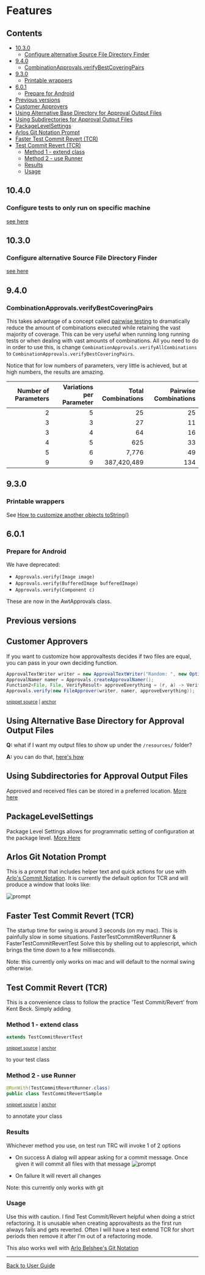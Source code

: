 <a id="top"></a>

# Features

<!-- toc -->
## Contents

  * [10.3.0](#1030)
    * [Configure alternative Source File Directory Finder](#configure-alternative-source-file-directory-finder)
  * [9.4.0](#940)
    * [CombinationApprovals.verifyBestCoveringPairs](#combinationapprovalsverifybestcoveringpairs)
  * [9.3.0](#930)
    * [Printable wrappers](#printable-wrappers)
  * [6.0.1](#601)
    * [Prepare for Android](#prepare-for-android)
  * [Previous versions](#previous-versions)
  * [Customer Approvers](#customer-approvers)
  * [Using Alternative Base Directory for Approval Output Files](#using-alternative-base-directory-for-approval-output-files)
  * [Using Subdirectories for Approval Output Files](#using-subdirectories-for-approval-output-files)
  * [PackageLevelSettings](#packagelevelsettings)
  * [Arlos Git Notation Prompt](#arlos-git-notation-prompt)
  * [Faster Test Commit Revert (TCR)](#faster-test-commit-revert-tcr)
  * [Test Commit Revert (TCR)](#test-commit-revert-tcr)
    * [Method 1 - extend class](#method-1---extend-class)
    * [Method 2 - use Runner](#method-2---use-runner)
    * [Results](#results)
    * [Usage](#usage)<!-- endToc -->

## 10.4.0
### Configure tests to only run on specific machine
[see here](how_to/MachineNameSpecificTest.md#top)

## 10.3.0
### Configure alternative Source File Directory Finder
[see here](Configuration.md#alternative-source-path-discovery)


## 9.4.0
### CombinationApprovals.verifyBestCoveringPairs
This takes advantage of a concept called [pairwise testing](https://youtu.be/xzs-Zpz8vPg?t=134) to dramatically reduce the amount of combinations executed while retaining the vast majority of coverage.
This can be very useful when running long running tests or when dealing with vast amounts of combinations.
All you need to do in order to use this, is change `CombinationApprovals.verifyAllCombinations` to `CombinationApprovals.verifyBestCoveringPairs`.

Notice that for low numbers of parameters, very little is achieved, but at high numbers, the results are amazing.

 <!-- include: PairWiseTest.forTable.approved. path: /approvaltests-tests/src/test/java/org/approvaltests/combinations/PairWiseTest.forTable.approved.include.md -->

| Number of Parameters | Variations per Parameter | Total Combinations | Pairwise Combinations |
| --------------------: | -----------------------: | ------------------: | ---------------------: |
|2|5|25|25|
|3|3|27|11|
|3|4|64|16|
|4|5|625|33|
|5|6|7,776|49|
|9|9|387,420,489|134|

 <!-- endInclude -->



## 9.3.0
### Printable wrappers

See [How to customize another objects toString()](/approvaltests/docs/how_to/PrintableWrappers.md)

## 6.0.1
### Prepare for Android
We have deprecated:
* `Approvals.verify(Image image)`
* `Approvals.verify(BufferedImage bufferedImage)`
* `Approvals.verify(Component c)`

These are now in the AwtApprovals class.

## Previous versions


## Customer Approvers

If you want to customize how approvaltests decides if two files are equal, you can pass in your own deciding function.

<!-- snippet: custom_approver -->
<a id='snippet-custom_approver'></a>
```java
ApprovalTextWriter writer = new ApprovalTextWriter("Random: ", new Options());
ApprovalNamer namer = Approvals.createApprovalNamer();
Function2<File, File, VerifyResult> approveEverything = (r, a) -> VerifyResult.SUCCESS;
Approvals.verify(new FileApprover(writer, namer, approveEverything));
```
<sup><a href='/approvaltests-tests/src/test/java/org/approvaltests/approvers/FileApproverTest.java#L66-L71' title='Snippet source file'>snippet source</a> | <a href='#snippet-custom_approver' title='Start of snippet'>anchor</a></sup>
<!-- endSnippet -->


## Using Alternative Base Directory for Approval Output Files

**Q:** what if I want my output files to show up under the `/resources/` folder?

**A:** you can do that, [here's how](Configuration.md#alternative-base-directory-for-output-files)


## Using Subdirectories for Approval Output Files
Approved and received files can be stored in a preferred location. 
[More here](Configuration.md#using-subdirectories-for-approval-output-files)

## PackageLevelSettings

Package Level Settings allows for programmatic setting of configuration at the package level.
[More Here](Configuration.md#packagelevelsetting)

## Arlos Git Notation Prompt

This is a prompt that includes helper text and quick actions for use with [Arlo's Commit Notation](https://github.com/RefactoringCombos/ArlosCommitNotation).
It is currently the default option for TCR and will produce a window that looks like:

![prompt](/approvaltests-tests/src/test/java/org/approvaltests/machine_specific_tests/testcommitrevert/ArlosGitNotationPromptTest.test.Mac_OS_X.approved.png)



## Faster Test Commit Revert (TCR)

The startup time for swing is around 3 seconds (on my mac). This is painfully slow in some situations. 
FasterTestCommitRevertRunner & FasterTestCommitRevertTest Solve this by shelling out to applescript, which 
brings the time down to a few milliseconds. 

Note: this currently only works on mac and will default to the normal swing otherwise. 

## Test Commit Revert (TCR)

This is a convenience class to follow the practice 'Test Commit/Revert' from Kent Beck. Simply adding
### Method 1 - extend class
<!-- snippet: test_commit_revert -->
<a id='snippet-test_commit_revert'></a>
```java
extends TestCommitRevertTest
```
<sup><a href='/approvaltests/src/test/java/org/approvaltests/testcommitrevert/TestCommitRevertSample.java#L12-L14' title='Snippet source file'>snippet source</a> | <a href='#snippet-test_commit_revert' title='Start of snippet'>anchor</a></sup>
<!-- endSnippet -->
to your test class

### Method 2 - use Runner
<!-- snippet: test_commit_revert_runner -->
<a id='snippet-test_commit_revert_runner'></a>
```java
@RunWith(TestCommitRevertRunner.class)
public class TestCommitRevertSample
```
<sup><a href='/approvaltests/src/test/java/org/approvaltests/testcommitrevert/TestCommitRevertSample.java#L8-L11' title='Snippet source file'>snippet source</a> | <a href='#snippet-test_commit_revert_runner' title='Start of snippet'>anchor</a></sup>
<!-- endSnippet -->
to annotate your class

### Results 

Whichever method you use, on test run TRC will invoke 1 of 2 options

*  On success
A dialog will appear asking for a commit message. Once given it will commit all files with that message
![prompt](images/commit_dialog.png)

* On failure
It will revert all changes

Note: this currently only works with git

### Usage

Use this with caution. I find Test Commit/Revert helpful when doing a strict refactoring. It is unusable when creating approvaltests as the first run always fails and gets reverted.
Often I will have a test extend TCR for short periods then remove it after I'm out of a refactoring mode.

This also works well with [Arlo Belshee's Git Notation](https://github.com/RefactoringCombos/ArlosCommitNotation) 


---

[Back to User Guide](README.md#top)

